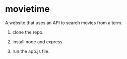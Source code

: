 # movietime
A website that uses an API to search movies from a term.

1. clone the repo.

2. install node and express.

3. run the app.js file.
